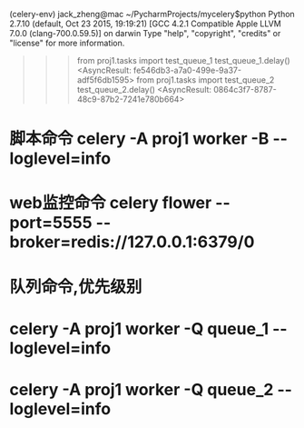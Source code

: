 (celery-env) jack_zheng@mac ~/PycharmProjects/mycelery$python
Python 2.7.10 (default, Oct 23 2015, 19:19:21)
[GCC 4.2.1 Compatible Apple LLVM 7.0.0 (clang-700.0.59.5)] on darwin
Type "help", "copyright", "credits" or "license" for more information.
>>> from proj1.tasks import test_queue_1
>>> test_queue_1.delay()
<AsyncResult: fe546db3-a7a0-499e-9a37-adf5f6db1595>
>>> from proj1.tasks import test_queue_2
>>> test_queue_2.delay()
<AsyncResult: 0864c3f7-8787-48c9-87b2-7241e780b664>


# 脚本命令  celery -A proj1 worker -B --loglevel=info

# web监控命令   celery flower --port=5555 --broker=redis://127.0.0.1:6379/0

# 队列命令,优先级别
# celery -A proj1 worker -Q queue_1 --loglevel=info
# celery -A proj1 worker -Q queue_2 --loglevel=info
